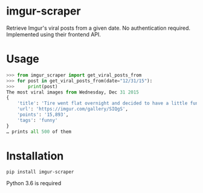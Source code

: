 # imgur-scraper
Retrieve Imgur's viral posts from a given date. No authentication required. Implemented using their frontend API.

# Usage
```python
>>> from imgur_scraper import get_viral_posts_from
>>> for post in get_viral_posts_from(date="12/31/15"):
>>>     print(post)
The most viral images from Wednesday, Dec 31 2015
{
    'title': 'Tire went flat overnight and decided to have a little fun', 
    'url': 'https://imgur.com/gallery/SIQgS', 
	'points': '15,893', 
	'tags': 'funny'
}
… prints all 500 of them
```

# Installation
	pip install imgur-scraper
Python 3.6 is required
